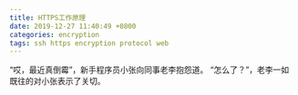 ```yaml
---
title: HTTPS工作原理
date: 2019-12-27 11:40:49 +0800
categories: encryption
tags: ssh https encryption protocol web
---
```


“哎，最近真倒霉”，新手程序员小张向同事老李抱怨道。
“怎么了？”，老李一如既往的对小张表示了关切。
